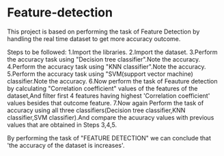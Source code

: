 # Feature-detection
This project is based on performing the task of Feature Detection by handling the real time dataset  to get more accuracy outcome.

Steps to be followed:
1.Import the libraries.
2.Import the dataset.
3.Perform the accuracy task using "Decision tree classifier".Note the accuracy.
4.Perform the accuracy task using "KNN classifier".Note the accuracy.
5.Perform the accuracy task using "SVM(support vector machine) classifier.Note the accuracy.
6.Now perform the task of Feauture detection by calculating "Correlation coefficient" values of the features of the dataset,And filter first 4 features having highest 'Correlation coefficient' values besides that outcome feature.
7.Now again Perform the task of accuracy using all three classifiers(Decision tree classifier,KNN classifier,SVM classifier).And compare the acuuracy values with previous values that are obtained in Steps 3,4,5.

By performing the task of "FEATURE DETECTION" we can conclude that 'the accuracy of the dataset is increases'.
 

